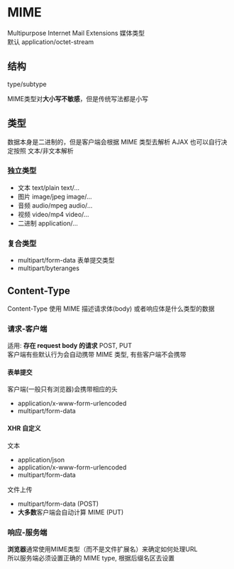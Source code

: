 # MIME

Multipurpose Internet Mail Extensions 媒体类型  
默认 application/octet-stream

## 结构

type/subtype

MIME类型对**大小写不敏感**，但是传统写法都是小写

## 类型

数据本身是二进制的，但是客户端会根据 MIME 类型去解析
AJAX 也可以自行决定按照 文本/非文本解析

### 独立类型

- 文本 text/plain  text/...
- 图片 image/jpeg  image/...
- 音频 audio/mpeg  audio/...
- 视频 video/mp4   video/...
- 二进制 application/...

### 复合类型

- multipart/form-data 表单提交类型
- multipart/byteranges

## Content-Type

Content-Type 使用 MIME 描述请求体(body) 或者响应体是什么类型的数据

### 请求-客户端

适用: **存在 request body 的请求**  POST, PUT  
客户端有些默认行为会自动携带 MIME 类型, 有些客户端不会携带

#### 表单提交

客户端(一般只有浏览器)会携带相应的头

- application/x-www-form-urlencoded
- multipart/form-data 

#### XHR 自定义

文本

- application/json
- application/x-www-form-urlencoded
- multipart/form-data 

文件上传

- multipart/form-data (POST) 
- **大多数**客户端会自动计算 MIME (PUT) 

### 响应-服务端

**浏览器**通常使用MIME类型（而不是文件扩展名）来确定如何处理URL  
所以服务端必须设置正确的 MIME type, 根据后缀名区去设置

